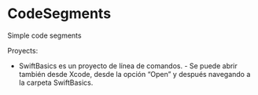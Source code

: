 # CodeSegments
Simple code segments

Proyects:

- SwiftBasics es un proyecto de línea de comandos.
        - Se puede abrir también desde Xcode, desde la opción “Open” y después navegando a la carpeta SwiftBasics.
